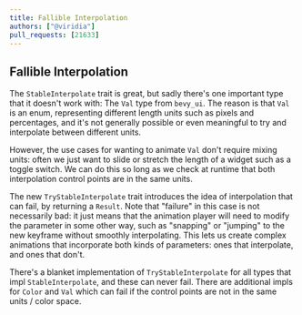 ```yaml
---
title: Fallible Interpolation
authors: ["@viridia"]
pull_requests: [21633]
---
```


## Fallible Interpolation

The `StableInterpolate` trait is great, but sadly there's one important type that it doesn't work
with: The `Val` type from `bevy_ui`. The reason is that `Val` is an enum, representing different
length units such as pixels and percentages, and it's not generally possible or even meaningful to
try and interpolate between different units.

However, the use cases for wanting to animate `Val` don't require mixing units: often we just want
to slide or stretch the length of a widget such as a toggle switch. We can do this so long as we
check at runtime that both interpolation control points are in the same units.

The new `TryStableInterpolate` trait introduces the idea of interpolation that can fail, by returning
a `Result`. Note that "failure" in this case is not necessarily bad: it just means that the
animation player will need to modify the parameter in some other way, such as "snapping" or
"jumping" to the new keyframe without smoothly interpolating. This lets us create complex animations
that incorporate both kinds of parameters: ones that interpolate, and ones that don't.

There's a blanket implementation of `TryStableInterpolate` for all types that impl
`StableInterpolate`, and these can never fail. There are additional impls for `Color` and `Val`
which can fail if the control points are not in the same units / color space.
